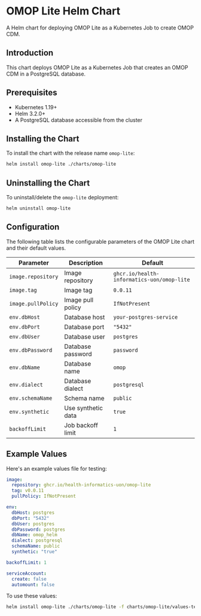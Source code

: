 # OMOP Lite Helm Chart

A Helm chart for deploying OMOP Lite as a Kubernetes Job to create OMOP CDM.

## Introduction

This chart deploys OMOP Lite as a Kubernetes Job that creates an OMOP CDM in a PostgreSQL database.

## Prerequisites

- Kubernetes 1.19+
- Helm 3.2.0+
- A PostgreSQL database accessible from the cluster

## Installing the Chart

To install the chart with the release name `omop-lite`:

```bash
helm install omop-lite ./charts/omop-lite
```

## Uninstalling the Chart

To uninstall/delete the `omop-lite` deployment:

```bash
helm uninstall omop-lite
```

## Configuration

The following table lists the configurable parameters of the OMOP Lite chart and their default values.

| Parameter | Description | Default |
|-----------|-------------|---------|
| `image.repository` | Image repository | `ghcr.io/health-informatics-uon/omop-lite` |
| `image.tag` | Image tag | `0.0.11` |
| `image.pullPolicy` | Image pull policy | `IfNotPresent` |
| `env.dbHost` | Database host | `your-postgres-service` |
| `env.dbPort` | Database port | `"5432"` |
| `env.dbUser` | Database user | `postgres` |
| `env.dbPassword` | Database password | `password` |
| `env.dbName` | Database name | `omop` |
| `env.dialect` | Database dialect | `postgresql` |
| `env.schemaName` | Schema name | `public` |
| `env.synthetic` | Use synthetic data | `true` |
| `backoffLimit` | Job backoff limit | `1` |

## Example Values

Here's an example values file for testing:

```yaml
image:
  repository: ghcr.io/health-informatics-uon/omop-lite
  tag: v0.0.11
  pullPolicy: IfNotPresent

env:
  dbHost: postgres
  dbPort: "5432"
  dbUser: postgres
  dbPassword: postgres
  dbName: omop_helm
  dialect: postgresql
  schemaName: public
  synthetic: "true"

backoffLimit: 1

serviceAccount:
  create: false
  automount: false
```

To use these values:

```bash
helm install omop-lite ./charts/omop-lite -f charts/omop-lite/values-test.yaml -n shared
``` 